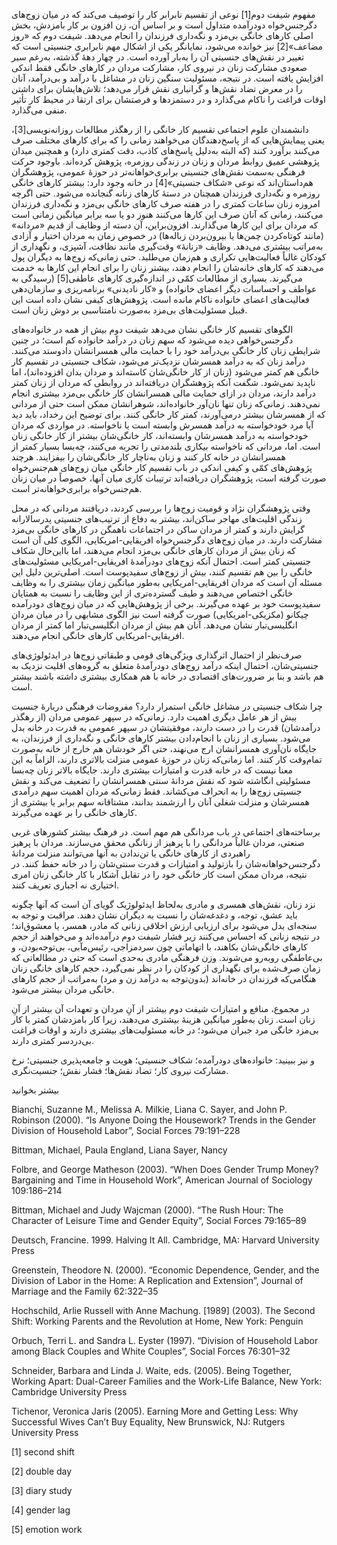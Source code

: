   مفهوم شیفت دوم[1] نوعی از تقسیم نابرابر کار را توصیف می‌کند که در میان زوج‌های دگرجنس‌خواه دودرآمده متداول است و بر اساس آن، زن افزون بر کار بامزدش، بخش اصلی کارهای خانگی بی‌مزد و نگه‌داری فرزندان را انجام می‌دهد. شیفت دوم که «روز مضاعف»[2] نیز خوانده می‌شود، نمایانگر یکی از اشکال مهم نابرابری جنسیتی است که تغییر در نقش‌های جنسیتی آن را به‌بار آورده است. در چهار دههٔ گذشته، به‌رغم سیر صعودی مشارکت زنان در نیروی کار، مشارکت مردان در کارهای خانگی فقط اندکی افزایش یافته است. در نتیجه، مسئولیت سنگین زنان در مشاغل با درآمد و بی‌درآمد، آنان را در معرض تضاد نقش‌ها و گرانباری نقش قرار می‌دهد؛ تلاش‌هایشان برای داشتن اوقات فراغت را ناکام می‌گذارد و در دستمزدها و فرصتشان برای ارتقا در محیط کار تأثیر منفی می‌گذارد.

 دانشمندان علوم اجتماعی تقسیم کار خانگی را از رهگذر مطالعات روزانه‌نویسی[3]، یعنی پیمایش‌هایی که از پاسخ‌دهندگان می‌خواهند زمانی را که برای کارهای مختلف صرف می‌کنند برآورد کنند (که البته به‌دلیل پاسخ‌های کاذب، دقت کمتری دارد) و همچنین میدان پژوهشی عمیق روابط مردان و زنان در زندگی روزمره، پژوهش کرده‌اند. باوجود حرکت فرهنگی به‌سمت نقش‌های جنسیتی برابری‌خواهانه‌تر در حوزۀ عمومی، پژوهشگران هم‌داستان‌اند که نوعی «شکاف جنسیتی»[4] در خانه وجود دارد: بیشتر کارهای خانگی روزمره و نگه‌داری فرزندان همچنان در دستۀ کارهای زنانه گنجانده می‌شود. حتی اگرچه امروزه زنان ساعات کمتری را در هفته صرف کارهای خانگی بی‌مزد و نگه‌داری فرزندان ‌می‌کنند، زمانی که آنان صرف این کارها می‌کنند هنوز دو یا سه برابر میانگین زمانی است که مردان برای این کارها می‌گذارند. افزون‌براین، آن دسته از وظایف از قدیم «مردانه» (مانند کوتاه‌کردن چمن‌ها یا بیرون‌بردن زباله‌ها) در خصوص زمان به مردان اختیار و آزادی به‌مراتب بیشتری می‌دهد. وظایف «زنانهٔ» وقت‌گیری مانند نظافت، آشپزی، و نگهداری از کودکان غالباً فعالیت‌هایی تکراری و هم‌زمان می‌طلبد. حتی زمانی‌که زوج‌ها به دیگران پول می‌دهند که کارهای خانه‌شان را انجام دهند، بیشتر زنان را برای انجام این کارها به خدمت می‌گیرند. بسیاری از مطالعات کمّی در اندازه‌گیری کارهای عاطفی[5] (رسیدگی به عواطف و احساسات دیگر اعضای خانواده) و «کار نادیدنی» برنامه‌ریزی و سازمان‌دهی فعالیت‌های اعضای خانواده ناکام مانده است. پژوهش‌های کیفی نشان داده است این قبیل مسئولیت‌های بی‌‌مزد به‌صورت نامتناسبی بر دوش زنان است.

 الگوهای تقسیم کار خانگی نشان می‌دهد شیفت دوم بیش از همه در خانواده‌های دگرجنس‌خواهی دیده می‌شود که سهم زنان در درآمد خانواده کم است؛ در چنین شرایطی زنان کار خانگی بی‌درآمد خود را با حمایت مالی همسرانشان دادوستد می‌کنند. درآمد زنان که به درآمد همسرشان نزدیک‌تر می‌شود، شکاف جنسیتی در تقسیم کار خانگی هم کمتر می‌شود (زنان از کار خانگی‌شان کاسته‌اند و مردان بدان افزوده‌اند)، اما ناپدید نمی‌شود. شگفت آنکه پژوهشگران دریافته‌اند در روابطی که مردان از زنان کمتر درآمد دارند، مردان در ازای حمایت مالی همسرانشان کار خانگی بی‌مزد بیشتری انجام نمی‌دهند. زمانی‌که زنان تنها نان‌آور خانواده‌اند، شوهرانشان ممکن است حتی از مردانی که از همسرشان بیشتر درمی‌آورند، کمتر کار خانگی کنند. برای توضیح این رخداد، باید دید آیا مرد خودخواسته به درآمد همسرش وابسته است یا ناخواسته. در مواردی که مردان خودخواسته به درآمد همسر‌شان وابسته‌اند، کار خانگی‌شان بیشتر از کار خانگی زنان است. اما، مردانی که ناخواسته بیکاری بلندمدتی را تجربه می‌کنند، چه‌بسا بسیار کمتر از همسرانشان در خانه کار ‌کنند و زنان به‌ناچار کار خانگی‌شان را بیفزایند. هرچند پژوهش‌های کمّی و کیفی اندکی در باب تقسیم کار خانگی میان زوج‌های هم‌جنس‌خواه صورت گرفته است، پژوهشگران دریافته‌اند ترتیبات کاری میان آنها، خصوصاً در میان زنان هم‌جنس‌خواه برابری‌خواهانه‌تر است.

وقتی پژوهشگران نژاد و قومیت زوج‌ها را بررسی کردند، دریافتند مردانی که در محل زندگی اقلیت‌های مهاجر ساکن‌اند، بیشتر به دفاع از ترتیب‌های جنسیتی پدرسالارانه گرایش دارند و کمتر از مردان ساکن در اجتماعات ناهمگن در کارهای خانگی بی‌مزد مشارکت دارند. در میان زوج‌های دگرجنس‌خواه افریقایی-امریکایی‌، الگوی کلی آن است که زنان بیش از مردان کارهای خانگی بی‌مزد انجام می‌دهند، اما بااین‌حال شکاف جنسیتی کمتر است. احتمال آنکه زوج‌های دودرآمدۀ افریقایی-امریکایی مسئولیت‌های خانگی را بین هم تقسیم کنند، بیش از زوج‌های سفیدپوست است. اصلی‌ترین دلیل این مسئله آن است که مردان افریقایی-امریکایی به‌طور میانگین زمان بیشتری را به وظایف خانگی اختصاص می‌دهند و طیف گسترده‌تری از این وظایف را نسبت به همتایان سفیدپوست خود بر عهده می‌گیرند. برخی از پژوهش‌هایی که در میان زوج‌های دودرآمده چیکانو (مکزیکی-امریکایی) صورت گرفته است نیز الگوی مشابهی را در میان مردان انگلیسی‌تبار نشان می‌دهد. آنان هم بیش از مردان انگلیسی‌تبار اما کمتر از مردان افریقایی-امریکایی کارهای خانگی انجام می‌دهند.

صرف‌نظر از احتمال اثرگذاری ویژگی‌های قومی و طبقاتی زوج‌ها در ایدئولوژی‌های جنسیتی‌شان، احتمال اینکه درآمد زوج‌های دودرآمدۀ متعلق به گروه‌های اقلیت نزدیک به هم باشد و بنا بر ضرورت‌های اقتصادی در خانه با هم همکاری بیشتری داشته باشند بیشتر است.

چرا شکاف جنسیتی در مشاغل خانگی استمرار دارد؟ مفروضات‌ فرهنگی دربارهٔ جنسیت بیش از هر عامل دیگری اهمیت دارد. زمانی‌که در سپهر عمومی مردان (از رهگذر درآمدشان) قدرت را در دست دارند، موفقیتشان در سپهر عمومی به قدرت‌ در خانه بدل می‌شود. بسیاری از زنان با انجام‌دادن بیشتر کارهای خانگی و نگه‌داری از فرزندان، به جایگاه نان‌آوری همسرانشان ارج می‌نهند، حتی اگر خودشان هم خارج از خانه به‌صورت تمام‌وقت کار کنند. اما زمانی‌که زنان در حوزۀ عمومی منزلت بالاتری دارند، الزاماً به این معنا نیست که در خانه قدرت و امتیازات بیشتری دارند. جایگاه بالاتر زنان چه‌بسا مسئولیتی انگاشته شود که نقش مردانهٔ سنتی همسرانشان را تضعیف می‌کند و نقش جنسیتی زوج‌ها را به انحراف می‌کشاند. فقط زمانی‌که مردان اهمیت سهم درآمدی همسرشان و منزلت شغلی‌ آنان را ارزشمند بدانند، مشتاقانه سهم برابر یا بیشتری از کارهای خانگی را بر عهده می‌گیرند.

برساخته‌های اجتماعی در باب مردانگی هم مهم است. در فرهنگ‌ بیشتر کشورهای غربی صنعتی، مردان غالباً مردانگی را با پرهیز از زنانگی محقق می‌سازند. مردان با پرهیز راهبردی از کارهای خانگی یا تن‌ندادن به آنها می‌توانند منزلت مردانۀ دگرجنس‌خواهانه‌شان را بازتولید و امتیازات و قدرت سنتی‌شان را در خانه حفظ کنند. در نتیجه، مردان ممکن است کار خانگی خود را در تقابل آشکار با کار خانگی زنان امری اختیاری نه اجباری تعریف کنند.

نزد زنان، نقش‌‌های همسری و مادری به‌لحاظ ایدئولوژیک گویای آن است که آنها چگونه باید عشق، توجه، و دغدغه‌شان را نسبت به دیگران نشان دهند. مراقبت و توجه به سنجه‌ای بدل می‌شود برای ارزیابی ارزش اخلاقی زنانی که مادر، همسر، یا معشوق‌اند؛ در نتیجه زنانی که احساس می‌کنند زیر فشار شیفت دوم درآمده‌اند و می‌خواهند از حجم کارهای خانگی‌شان بکاهند، با اتهاماتی چون سردمزاجی، رئیس‌مآبی، بی‌توجه‌بودن، و بی‌عاطفگی روبه‌رو می‌شوند. وزن فرهنگی مادری به‌حدی است که حتی در مطالعاتی که زمان صرف‌شده برای نگهداری از کودکان را در نظر نمی‌گیرد، حجم کارهای خانگی زنان هنگامی‌که فرزندان در خانه‌اند (بدون‌توجه به درآمد زن و مرد) به‌مراتب از حجم کارهای خانگی مردان بیشتر می‌شود.

در مجموع، منافع و امتیازات شیفت دوم بیشتر از آنِ مردان و تعهدات آن بیشتر از آنِ زنان است. زنان به‌طور میانگین هزینۀ بیشتری می‌دهند، زیرا کار بامزدشان کمتر با کار بی‌مزد خانگی مرد جبران می‌شود؛ در خانه مسئولیت‌های بیشتری دارند و اوقات فراغت بی‌دردسر کمتری دارند.

و نیز ببینید: خانواده‌های دودرآمده؛ شکاف جنسیتی؛ هویت و جامعه‌پذیری جنسیتی؛ نرخ مشارکت نیروی کار؛ تضاد نقش‌ها؛ فشار نقش؛ جنسیت‌نگری.

  


بیشتر بخوانید

  


Bianchi, Suzanne M., Melissa A. Milkie, Liana C. Sayer, and John P. Robinson (2000). “Is Anyone Doing the Housework? Trends in the Gender Division of Household Labor”, Social Forces 79:191–228

Bittman, Michael, Paula England, Liana Sayer, Nancy

Folbre, and George Matheson (2003). “When Does Gender Trump Money? Bargaining and Time in Household Work”, American Journal of Sociology 109:186–214

Bittman, Michael and Judy Wajcman (2000). “The Rush Hour: The Character of Leisure Time and Gender Equity”, Social Forces 79:165–89

Deutsch, Francine. 1999. Halving It All. Cambridge, MA: Harvard University Press

Greenstein, Theodore N. (2000). “Economic Dependence, Gender, and the Division of Labor in the Home: A Replication and Extension”, Journal of Marriage and the Family 62:322–35

Hochschild, Arlie Russell with Anne Machung. [1989] (2003). The Second Shift: Working Parents and the Revolution at Home, New York: Penguin

Orbuch, Terri L. and Sandra L. Eyster (1997). “Division of Household Labor among Black Couples and White Couples”, Social Forces 76:301–32

Schneider, Barbara and Linda J. Waite, eds. (2005). Being Together, Working Apart: Dual-Career Families and the Work-Life Balance, New York: Cambridge University Press

Tichenor, Veronica Jaris (2005). Earning More and Getting Less: Why Successful Wives Can’t Buy Equality, New Brunswick, NJ: Rutgers University Press

  


 [1] second shift

[2] double day

[3] diary study

[4] gender lag

 [5] emotion work

  


 

  


 

  


 

 